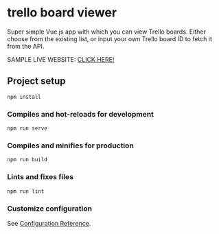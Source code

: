 # trello board viewer
Super simple Vue.js app with which you can view Trello boards. Either choose from the existing list, or input your own Trello board ID to fetch it from the API.


SAMPLE LIVE WEBSITE: <a target="_blank" title="Click here to go to sample website of trello board viewer" href="https://nervous-williams-496dcb.netlify.app">CLICK HERE!</a>

## Project setup
```
npm install
```

### Compiles and hot-reloads for development
```
npm run serve
```

### Compiles and minifies for production
```
npm run build
```

### Lints and fixes files
```
npm run lint
```

### Customize configuration
See [Configuration Reference](https://cli.vuejs.org/config/).
